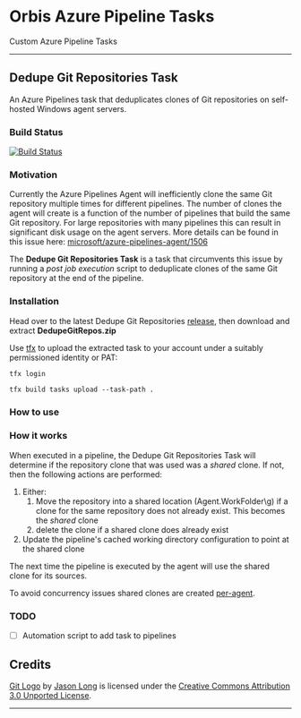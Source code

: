 # Orbis Azure Pipeline Tasks

Custom Azure Pipeline Tasks

---
## Dedupe Git Repositories Task

An Azure Pipelines task that deduplicates clones of Git repositories on self-hosted Windows agent servers.

### Build Status

[![Build Status](https://dev.azure.com/orbisinvestments/Open%20Source/_apis/build/status/Azure%20Pipeline%20Custom%20Tasks/Centralize%20Git%20Repositories%20Task?branchName=master)](https://dev.azure.com/orbisinvestments/Open%20Source/_build/latest?definitionId=1&branchName=master)

### Motivation

Currently the Azure Pipelines Agent will inefficiently clone the same Git repository multiple times for different pipelines. The number of clones the agent will create is a function of the number of pipelines that build the same Git repository. For large repositories with many pipelines this can result in significant disk usage on the agent servers. More details can be found in this issue here: [microsoft/azure-pipelines-agent/1506](https://github.com/microsoft/azure-pipelines-agent/issues/1506)

The **Dedupe Git Repositories Task** is a task that circumvents this issue by running a *post job execution* script to deduplicate clones of the same Git repository at the end of the pipeline. 

### Installation

Head over to the latest Dedupe Git Repositories [release](https://github.com/OrbisInvestments/azure-pipelines-custom-tasks/releases), then download and extract **DedupeGitRepos.zip**

Use [tfx](https://github.com/Microsoft/tfs-cli) to upload the extracted task to your account under a suitably permissioned identity or PAT:

`tfx login`

`tfx build tasks upload --task-path .`


### How to use

###  How it works

When executed in a pipeline, the Dedupe Git Repositories Task will determine if the repository clone that was used was a *shared* clone. If not, then the following actions are performed:

1. Either:
    1. Move the repository into a shared location (Agent.WorkFolder\g) if a clone for the same repository does not already exist. This becomes the *shared* clone
    2. delete the clone if a shared clone does already exist
2. Update the pipeline's cached working directory configuration to point at the shared clone

The next time the pipeline is executed by the agent will use the shared clone for its sources. 

To avoid concurrency issues shared clones are created [per-agent](https://github.com/microsoft/azure-pipelines-agent/issues/1506#issuecomment-381361454).

### TODO

- [ ] Automation script to add task to pipelines


## Credits

[Git Logo](./DedupeGitReposV0/icon.png) by [Jason Long](https://twitter.com/jasonlong) is licensed under the [Creative Commons Attribution 3.0 Unported License](https://creativecommons.org/licenses/by/3.0/).

---




